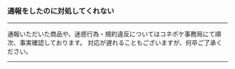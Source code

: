 <h3>通報をしたのに対処してくれない</h3>
<hr>

通報いただいた商品や、迷惑行為・規約違反についてはコネポケ事務局にて順次、事実確認しております。
対応が遅れることもございますが、何卒ご了承ください。

<hr>